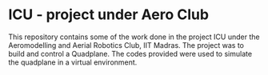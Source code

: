 # ICU - project under Aero Club

This repository contains some of the work done in the project ICU under the Aeromodelling and Aerial Robotics Club, IIT Madras. The project was to build and control a Quadplane.
The codes provided were used to simulate the quadplane in a virtual environment.
